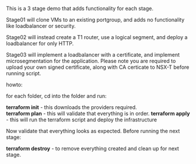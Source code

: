 This is a 3 stage demo that adds functionality for each stage.

Stage01 will clone VMs to an existing portgroup, and adds no functionality like loadbalancer or security.

Stage02 will instead create a T1 router, use a logical segment, and deploy a loadbalancer for only HTTP.

Stage03 will implement a loadbalancer with a certificate, and implement microsegmentation for the application.
Please note you are required to upload your own signed certificate, along with CA certicate to NSX-T before running script.

howto:

for each folder, cd into the folder and run:

**terraform init** - this downloads the providers required.<br/>
**terraform plan** - this will validate that everything is in order.
**terraform apply** - this will run the terraform script and deploy the infrastructure

Now validate that everything looks as expected. Before running the next stage:

**terraform destroy** - to remove everything created and clean up for next stage.
